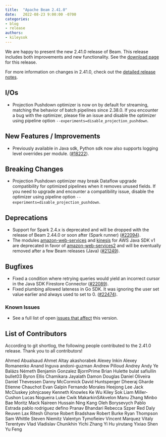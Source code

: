 ```yaml
---
title:  "Apache Beam 2.41.0"
date:   2022-08-23 9:00:00 -0700
categories:
- blog
- release
authors:
- kileysok
---
```


<!--
Licensed under the Apache License, Version 2.0 (the "License");
you may not use this file except in compliance with the License.
You may obtain a copy of the License at
http://www.apache.org/licenses/LICENSE-2.0
Unless required by applicable law or agreed to in writing, software
distributed under the License is distributed on an "AS IS" BASIS,
WITHOUT WARRANTIES OR CONDITIONS OF ANY KIND, either express or implied.
See the License for the specific language governing permissions and
limitations under the License.
-->

We are happy to present the new 2.41.0 release of Beam.
This release includes both improvements and new functionality.
See the [download page](/get-started/downloads/#2410-2022-08-23) for this release.

<!--more-->

For more information on changes in 2.41.0, check out the [detailed release notes](https://github.com/apache/beam/milestone/3?closed=1).

## I/Os

* Projection Pushdown optimizer is now on by default for streaming, matching the behavior of batch pipelines since 2.38.0. If you encounter a bug with the optimizer, please file an issue and disable the optimizer using pipeline option `--experiments=disable_projection_pushdown`.

## New Features / Improvements

* Previously available in Java sdk, Python sdk now also supports logging level overrides per module. ([#18222](https://github.com/apache/beam/issues/18222)).

## Breaking Changes

* Projection Pushdown optimizer may break Dataflow upgrade compatibility for optimized pipelines when it removes unused fields. If you need to upgrade and encounter a compatibility issue, disable the optimizer using pipeline option `--experiments=disable_projection_pushdown`.

## Deprecations

* Support for Spark 2.4.x is deprecated and will be dropped with the release of Beam 2.44.0 or soon after (Spark runner) ([#22094](https://github.com/apache/beam/issues/22094)).
* The modules [amazon-web-services](https://github.com/apache/beam/tree/master/sdks/java/io/amazon-web-services) and
  [kinesis](https://github.com/apache/beam/tree/master/sdks/java/io/kinesis) for AWS Java SDK v1 are deprecated
  in favor of [amazon-web-services2](https://github.com/apache/beam/tree/master/sdks/java/io/amazon-web-services2)
  and will be eventually removed after a few Beam releases (Java) ([#21249](https://github.com/apache/beam/issues/21249)).

## Bugfixes

* Fixed a condition where retrying queries would yield an incorrect cursor in the Java SDK Firestore Connector ([#22089](https://github.com/apache/beam/issues/22089)).
* Fixed plumbing allowed lateness in Go SDK. It was ignoring the user set value earlier and always used to set to 0. ([#22474](https://github.com/apache/beam/issues/22474)).

### Known Issues

* See a full list of open [issues that affect](https://github.com/apache/beam/milestone/3) this version.

## List of Contributors

According to git shortlog, the following people contributed to the 2.41.0 release. Thank you to all contributors!

Ahmed Abualsaud
Ahmet Altay
akashorabek
Alexey Inkin
Alexey Romanenko
Anand Inguva
andoni-guzman
Andrew Pilloud
Andrey
Andy Ye
Balázs Németh
Benjamin Gonzalez
BjornPrime
Brian Hulette
bulat safiullin
bullet03
Byron Ellis
Chamikara Jayalath
Damon Douglas
Daniel Oliveira
Daniel Thevessen
Danny McCormick
David Huntsperger
Dheeraj Gharde
Etienne Chauchot
Evan Galpin
Fernando Morales
Heejong Lee
Jack McCluskey
johnjcasey
Kenneth Knowles
Ke Wu
Kiley Sok
Liam Miller-Cushon
Lucas Nogueira
Luke Cwik
MakarkinSAkvelon
Manu Zhang
Minbo Bae
Moritz Mack
Naireen Hussain
Ning Kang
Oleh Borysevych
Pablo Estrada
pablo rodriguez defino
Pranav Bhandari
Rebecca Szper
Red Daly
Reuven Lax
Ritesh Ghorse
Robert Bradshaw
Robert Burke
Ryan Thompson
Sam Whittle
Steven Niemitz
Valentyn Tymofieiev
Vincent Marquez
Vitaly Terentyev
Vlad
Vladislav Chunikhin
Yichi Zhang
Yi Hu
yirutang
Yixiao Shen
Yu Feng

